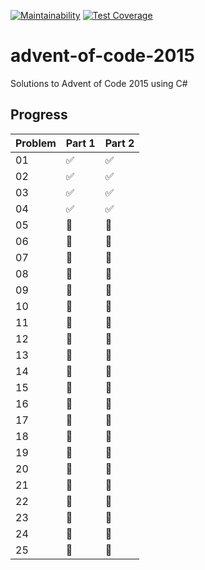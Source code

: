 [![Maintainability](https://api.codeclimate.com/v1/badges/d110e5dc9e56c9b8450b/maintainability)](https://codeclimate.com/github/dfar-io/advent-of-code-15/maintainability)
[![Test Coverage](https://api.codeclimate.com/v1/badges/d110e5dc9e56c9b8450b/test_coverage)](https://codeclimate.com/github/dfar-io/advent-of-code-15/test_coverage)

# advent-of-code-2015
Solutions to Advent of Code 2015 using C#

## Progress

|Problem|Part 1            |Part 2            | 
|-------|------------------|------------------|
|01     |:white_check_mark:|:white_check_mark:|
|02     |:white_check_mark:|:white_check_mark:|
|03     |:white_check_mark:|:white_check_mark:|
|04     |:white_check_mark:|:white_check_mark:|
|05     |:red_circle:      |:red_circle:      |
|06     |:red_circle:      |:red_circle:      |
|07     |:red_circle:      |:red_circle:      |
|08     |:red_circle:      |:red_circle:      |
|09     |:red_circle:      |:red_circle:      |
|10     |:red_circle:      |:red_circle:      |
|11     |:red_circle:      |:red_circle:      |
|12     |:red_circle:      |:red_circle:      |
|13     |:red_circle:      |:red_circle:      |
|14     |:red_circle:      |:red_circle:      |
|15     |:red_circle:      |:red_circle:      |
|16     |:red_circle:      |:red_circle:      |
|17     |:red_circle:      |:red_circle:      |
|18     |:red_circle:      |:red_circle:      |
|19     |:red_circle:      |:red_circle:      |
|20     |:red_circle:      |:red_circle:      |
|21     |:red_circle:      |:red_circle:      |
|22     |:red_circle:      |:red_circle:      |
|23     |:red_circle:      |:red_circle:      |
|24     |:red_circle:      |:red_circle:      |
|25     |:red_circle:      |:red_circle:      |
